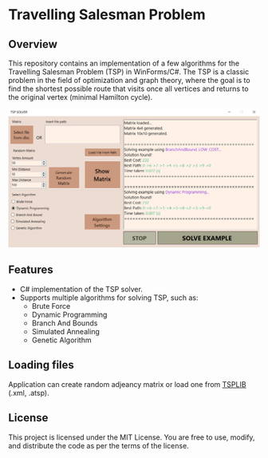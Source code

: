 # Travelling Salesman Problem

## Overview

This repository contains an implementation of a few algorithms for the Travelling Salesman Problem (TSP) in WinForms/C#. The TSP is a classic problem in the field of optimization and graph theory, where the goal is to find the shortest possible route that visits once all vertices and returns to the original vertex (minimal Hamilton cycle).

<img width="1200" alt="image" src="/ReadMeImg/ApplicationImg.png">

## Features
- C# implementation of the TSP solver.
- Supports multiple algorithms for solving TSP, such as:
  - Brute Force
  - Dynamic Programming
  - Branch And Bounds
  - Simulated Annealing
  - Genetic Algorithm

 ## Loading files
Application can create random adjeancy matrix or load one from [TSPLIB](http://comopt.ifi.uni-heidelberg.de/software/TSPLIB95/index.html) (.xml, .atsp).

## License
This project is licensed under the MIT License. You are free to use, modify, and distribute the code as per the terms of the license.
